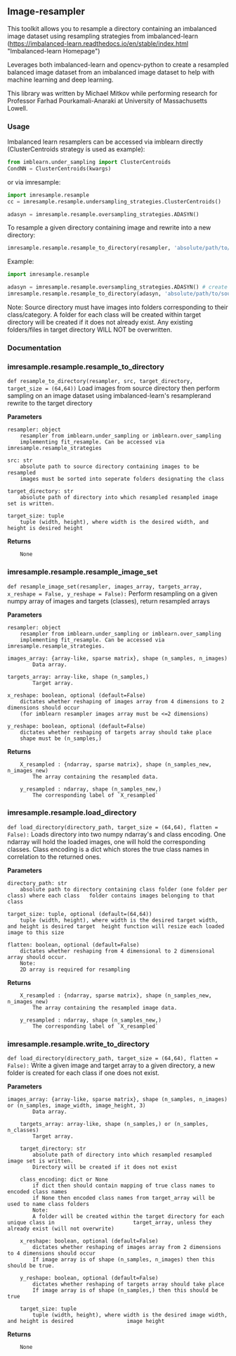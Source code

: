## Image-resampler

This toolkit allows you to resample a directory containing an imbalanced image dataset using resampling strategies from
imbalanced-learn (https://imbalanced-learn.readthedocs.io/en/stable/index.html "Imbalanced-learn Homepage")

Leverages both imbalanced-learn and opencv-python to create a resampled balanced image dataset from an imbalanced image dataset to help with machine learning and deep learning.

This library was written by Michael Mitkov while performing research for Professor Farhad Pourkamali-Anaraki at University of Massachusetts Lowell.

### Usage
Imbalanced learn resamplers can be accessed via imblearn directly (ClusterCentroids strategy is used as example):
```python
from imblearn.under_sampling import ClusterCentroids
CondNN = ClusterCentroids(kwargs)
```
or via imresample:
```python
import imresample.resample
cc = imresample.resample.undersampling_strategies.ClusterCentroids()

adasyn = imresample.resample.oversampling_strategies.ADASYN()
```

To resample a given directory containing image and rewrite into a new directory:
```python
imresample.resample.resample_to_directory(resampler, 'absolute/path/to/source/directory', 'absolute/path/to/target/directory')
```
Example:
```python
import imresample.resample

adasyn = imresample.resample.oversampling_strategies.ADASYN() # create instance of resampler
imresample.resample.resample_to_directory(adasyn, 'absolute/path/to/source/directory', 'absolute/path/to/target/directory') #resample image dataset and write into given target directory
```
Note:
Source directory must have images into folders corresponding to their class/category. A folder for each class will be created
within target directory will be created if it does not already exist. Any existing folders/files in target directory WILL NOT
be overwritten.

### Documentation

### imresample.resample.resample_to_directory 
`def resample_to_directory(resampler, src, target_directory, target_size = (64,64))`
Load images from source directory then perform sampling on an image dataset using imbalanced-learn's resamplerand rewrite to the target directory  
  
__Parameters__  

    resampler: object  
        resampler from imblearn.under_sampling or imblearn.over_sampling  
        implementing fit_resample. Can be accessed via imresample.resample_strategies  

    src: str 
        absolute path to source directory containing images to be resampled  
        images must be sorted into seperate folders designating the class  
        
    target_directory: str
        absolute path of directory into which resampled resampled image set is written.  
    
    target_size: tuple 
        tuple (width, height), where width is the desired width, and height is desired height  
 __Returns__
        
        None  
          
### imresample.resample.resample_image_set 
`def resample_image_set(resampler, images_array, targets_array, x_reshape = False, y_reshape = False):`
Perform resampling on a given numpy array of images and targets (classes), return resampled arrays    
  
__Parameters__  

    resampler: object
        resampler from imblearn.under_sampling or imblearn.over_sampling  
        implementing fit_resample. Can be accessed via imresample.resample_strategies.  
    
    images_array: {array-like, sparse matrix}, shape (n_samples, n_images)
            Data array.
    
    targets_array: array-like, shape (n_samples,)
            Target array.
    
    x_reshape: boolean, optional (default=False)
        dictates whether reshaping of images array from 4 dimensions to 2 dimensions should occur  
        (for imblearn resampler images array must be <=2 dimensions)  
    
    y_reshape: boolean, optional (default=False)
        dictates whether reshaping of targets array should take place  
        shape must be (n_samples,)  
 __Returns__
        
        X_resampled : {ndarray, sparse matrix}, shape (n_samples_new, n_images_new)  
            The array containing the resampled data.

        y_resampled : ndarray, shape (n_samples_new,)  
            The corresponding label of `X_resampled`  
  
### imresample.resample.load_directory
`def load_directory(directory_path, target_size = (64,64), flatten = False):`
Loads directory into two numpy ndarray's and class encoding. One ndarray will hold the loaded images, one will hold the corresponding classes. Class encoding is a dict which stores the true class names in correlation to the returned ones.  
  
__Parameters__  

   
    directory_path: str
        absolute path to directory containing class folder (one folder per class) where each class   folder contains images belonging to that class
    
    target_size: tuple, optional (default=(64,64))
        tuple (width, height), where width is the desired target width, and height is desired target  height function will resize each loaded image to this size

    flatten: boolean, optional (default=False)
        dictates whether reshaping from 4 dimensional to 2 dimensional array should occur.
        Note: 
        2D array is required for resampling
 __Returns__
        
        X_resampled : {ndarray, sparse matrix}, shape (n_samples_new, n_images_new)
            The array containing the resampled image data.

        y_resampled : ndarray, shape (n_samples_new,)
            The corresponding label of `X_resampled`

   
  ### imresample.resample.write_to_directory
`def load_directory(directory_path, target_size = (64,64), flatten = False):`
Write a given image and target array to a given directory, a new folder is created for each class if one does not exist.   
  
__Parameters__  

   
    images_array: {array-like, sparse matrix}, shape (n_samples, n_images) or (n_samples, image_width, image_height, 3)  
            Data array.
    
        targets_array: array-like, shape (n_samples,) or (n_samples, n_classes)  
            Target array.
    
        target_directory: str
            absolute path of directory into which resampled resampled image set is written.
            Directory will be created if it does not exist

        class_encoding: dict or None
            if dict then should contain mapping of true class names to encoded class names
            if None then encoded class names from target_array will be used to name class folders
            Note:
            A folder will be created within the target directory for each unique class in                         target_array, unless they already exist (will not overwrite)

        x_reshape: boolean, optional (default=False)
            dictates whether reshaping of images array from 2 dimensions to 4 dimensions should occur
            If image array is of shape (n_samples, n_images) then this should be true.
    
        y_reshape: boolean, optional (default=False)
            dictates whether reshaping of targets array should take place
            If image array is of shape (n_samples,) then this should be true

        target_size: tuple 
            tuple (width, height), where width is the desired image width, and height is desired                 image height
 __Returns__
        
        None

    
